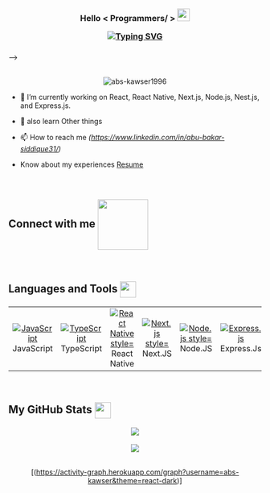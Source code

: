  <!-- Heading -->
 <h3 align="center"> Hello < Programmers/ > <img src = "https://raw.githubusercontent.com/abskawser/abskawser/main/wave.gif" width ="25">
   
[![Typing SVG](https://readme-typing-svg.herokuapp.com?size=32&center=true&vCenter=true&lines=I'm+Abu+Bakar+Siddique;React+Native+Developer)](https://git.io/typing-svg)

</h3>
 

<!-- <h1 align="center">Hi 👋, I'm Abs-Kawser</h1>
<h3 align="center">A passionate MERN  developer . Currently working as  Software Developer at Technology and Business Solutions Ltd |React Native| |Node.js, Nest.js, Express.js|</h3> -->
<h3 align="center"></h3> -->
</br>
</br>


<p  align="center"> <img src="https://komarev.com/ghpvc/?username=abs-kawser1996&label=Profile%20views&color=0e75b6&style=flat" alt="abs-kawser1996" /></p>

<!-- <h2> About Me <img src = "https://media0.giphy.com/media/KDDpcKigbfFpnejZs6/giphy.gif?cid=ecf05e47oy6f4zjs8g1qoiystc56cu7r9tb8a1fe76e05oty&rid=giphy.gif" align="center" width = 100px></h2> -->

    

- 🔭 I’m currently working on React, React Native, Next.js, Node.js, Nest.js, and Express.js.

- 🌱 also learn Other things 
 


- 📫 How to reach me *(https://www.linkedin.com/in/abu-bakar-siddique31/)*

- Know about my experiences [Resume](https://drive.google.com/file/d/15xV0wDAIgebFlVJ9XQmQCm3KoQXC7tQp/view)

<br>

<h2> Connect with me <img src='https://raw.githubusercontent.com/ShahriarShafin/ShahriarShafin/main/Assets/handshake.gif' align="center" width="100px"> </h2>

<!-- <div align="center">
<p><a href="https://www.linkedin.com/in/abs-kawser-999118213/" rel="nofollow"><img src="https://camo.githubusercontent.com/a80d00f23720d0bc9f55481cfcd77ab79e141606829cf16ec43f8cacc7741e46/68747470733a2f2f696d672e736869656c64732e696f2f62616467652f4c696e6b6564496e2d3030373742353f7374796c653d666f722d7468652d6261646765266c6f676f3d6c696e6b6564696e266c6f676f436f6c6f723d7768697465" alt="image" data-canonical-src="https://img.shields.io/badge/LinkedIn-0077B5?style=for-the-badge&amp;logo=linkedin&amp;logoColor=white" style="max-width: 100%;"></a>
<a href="https://www.facebook.com/abs.kawser.9" rel="nofollow"><img src="https://camo.githubusercontent.com/2d1ffa69dd491ebeca01b2098cf8233dd09950ff5895abccd5b455ca442abc59/68747470733a2f2f696d672e736869656c64732e696f2f62616467652f46616365626f6f6b2d3138373746323f7374796c653d666f722d7468652d6261646765266c6f676f3d66616365626f6f6b266c6f676f436f6c6f723d7768697465" alt="image" data-canonical-src="https://img.shields.io/badge/Facebook-1877F2?style=for-the-badge&amp;logo=facebook&amp;logoColor=white" style="max-width: 100%;"></a>
<a href="abskawser77000@gmail.com"><img src="https://camo.githubusercontent.com/571384769c09e0c66b45e39b5be70f68f552db3e2b2311bc2064f0d4a9f5983b/68747470733a2f2f696d672e736869656c64732e696f2f62616467652f476d61696c2d4431343833363f7374796c653d666f722d7468652d6261646765266c6f676f3d676d61696c266c6f676f436f6c6f723d7768697465" alt="image" data-canonical-src="https://img.shields.io/badge/Gmail-D14836?style=for-the-badge&amp;logo=gmail&amp;logoColor=white" style="max-width: 100%;"></a></p>
</div> -->

<br>

<h2> Languages and Tools <img src = "https://media2.giphy.com/media/QssGEmpkyEOhBCb7e1/giphy.gif?cid=ecf05e47a0n3gi1bfqntqmob8g9aid1oyj2wr3ds3mg700bl&rid=giphy.gif"  align="center" width = 32px> </h2>

<table>
  <tbody>
   <tr>
    
    
    
    
   <td align="center" width="96">
      <a href="#">
        <img  src="https://img.shields.io/badge/JavaScript-F7DF1E?style=for-the-badge&logo=javascript&logoColor=black"  alt="JavaScript" style="max-width: 100%;">
      </a>
      <br>JavaScript
    </td>
    
   <td align="center" width="96">
      <a href="#">
        <img  src="https://img.shields.io/badge/TypeScript-3178C6?style=for-the-badge&logo=typescript&logoColor=white"  alt="TypeScript" style="max-width: 100%;">
      </a>
      <br>TypeScript
    </td>

<td align="center" width="96">
      <a href="#">
      <img src="https://img.shields.io/badge/React_Native-20232A?style=for-the-badge&logo=react&logoColor=61DAFB" alt="React Native style="max-width: 100%;" />
      </a>
      <br>React Native
    </td>  
   
       

   <td align="center" width="96">
      <a href="#">
        <img src="https://img.shields.io/badge/Next.js-000000?style=for-the-badge&logo=nextdotjs&logoColor=white" alt="Next.js style="max-width: 100%;" />
      </a>
      <br> Next.JS
    </td> 
     <td align="center" width="96">
      <a href="#">
        <img src="https://img.shields.io/badge/Node.js-339933?style=for-the-badge&logo=nodedotjs&logoColor=white" alt="Node.js style="max-width: 100%;" />
      </a>
      <br> Node.JS 
    </td>
    <td align="center" width="96">
      <a href="#">
        <img src="https://img.shields.io/badge/Express.js-000000?style=for-the-badge&logo=express&logoColor=white" alt="Express.js" style="max-width: 100%;">
      </a>
      <br>Express.Js
    </td>
    <td align="center" width="96">
      <a href="#">
        <img src="https://img.shields.io/badge/Nest.js-E0234E?style=for-the-badge&logo=nestjs&logoColor=white" alt="Nest.js style="max-width: 100%;">
      </a>
      <br>Nest.JS 
    </td>
    
   <td align="center" width="96">
      <a href="#">
        <img src="https://img.shields.io/badge/MongoDB-47A248?style=for-the-badge&logo=mongodb&logoColor=white" alt="MongoDB" style="max-width: 100%;">
      </a>
      <br>MongoDB
    </td>

   <td align="center" width="96">
      <a href="#">
        <img src="https://img.shields.io/badge/Mongoose-880000?style=for-the-badge&logo=javascript&logoColor=white" alt="Mongoose" style="max-width: 100%;">
      </a>
      <br>Mongoose
    </td>


   <td align="center" width="96">
      <a href="#">
        <img src="https://img.shields.io/badge/SQLite-003B57?style=for-the-badge&logo=sqlite&logoColor=white" alt="SQLite" style="max-width: 100%;">
      </a>
      <br>SQLite
    </td>




    
<!--     <td align="center" width="96">
      <a href="#">
        <img src="https://camo.githubusercontent.com/e76db96833cc2ba21cac7145b4446a5673a4e70026e0b215ab48b21ad9532648/68747470733a2f2f75706c6f61642e77696b696d656469612e6f72672f77696b6970656469612f636f6d6d6f6e732f622f62322f426f6f7473747261705f6c6f676f2e737667" width="48" height="48" alt="Bootstrap" data-canonical-src="https://upload.wikimedia.org/wikipedia/commons/b/b2/Bootstrap_logo.svg" style="max-width: 100%;">
      </a>
      <br>Bootstrap
    </td> -->
<!--     <td align="center" width="96">
      <a href="#">
        <img src="https://camo.githubusercontent.com/93b32389bf746009ca2370de7fe06c3b5146f4c99d99df65994f9ced0ba41685/68747470733a2f2f7777772e766563746f726c6f676f2e7a6f6e652f6c6f676f732f676574706f73746d616e2f676574706f73746d616e2d69636f6e2e737667" width="48" height="48" alt="Postman" data-canonical-src="https://www.vectorlogo.zone/logos/getpostman/getpostman-icon.svg" style="max-width: 100%;">
      </a>
      <br>Postman
    </td>
    <td align="center" width="96">
      <a href="#">
        <img src="https://camo.githubusercontent.com/1b938a8770774c11ebdf27c1c371d173a48c6f0504cc224a8a6b47d5a8a332ac/68747470733a2f2f7777772e766563746f726c6f676f2e7a6f6e652f6c6f676f732f6d6f6e676f64622f6d6f6e676f64622d69636f6e2e737667" width="48" height="48" alt="MongoDB" data-canonical-src="https://www.vectorlogo.zone/logos/mongodb/mongodb-icon.svg" style="max-width: 100%;">
      </a>
      <br>MongoDB
    </td>
  </tr>
  <tr>
    <td align="center" width="96"> 
      <a href="#">
        <img src="https://camo.githubusercontent.com/414133f161b78f61a2452120d5f81ea7ef13a6fcf0ac359382e1e012de4e874c/68747470733a2f2f7777772e766563746f726c6f676f2e7a6f6e652f6c6f676f732f657870726573736a732f657870726573736a732d69636f6e2e737667" width="48" height="48" alt="ExpressJS" data-canonical-src="https://www.vectorlogo.zone/logos/expressjs/expressjs-icon.svg" style="max-width: 100%;">
      </a>
      <br>ExpressJS
    </td>
    <td align="center" width="96">
      <a href="#">
        <img src="https://camo.githubusercontent.com/55c96f41fc5dba5af624827c4205fdb469978360e0554d081b71cab80d0b2e1d/687474703a2f2f7777772e6572696b61736c616e642e636f6d2f7374617469632f696d616765732f6d6f6e676f6f73652e706e67" width="48" height="48" alt="Mongoose" style="max-width: 100%;">
      </a>
      <br>Mongoose
    </td> -->
<!--     <td align="center" width="96">
      <a href="#">
        <img src="https://camo.githubusercontent.com/fb8f0070ec02bc94948f0a40a33d858f54c1c5c08b536f7daea3709f20f3de87/68747470733a2f2f6769746875622e6769746875626173736574732e636f6d2f696d616765732f6d6f64756c65732f6c6f676f735f706167652f4f63746f6361742e706e67" width="48" height="48" alt="Github" data-canonical-src="https://github.githubassets.com/images/modules/logos_page/Octocat.png" style="max-width: 100%;">
      </a>
      <br>Github
    </td>
    <td align="center" width="96">
      <a href="#">
        <img src="https://camo.githubusercontent.com/1708ce976581ff41a169dc4d3161d41b91900ca2ea48db4950db36f9f45932af/68747470733a2f2f75706c6f61642e77696b696d656469612e6f72672f77696b6970656469612f636f6d6d6f6e732f392f39612f56697375616c5f53747564696f5f436f64655f312e33355f69636f6e2e737667" width="48" height="48" alt="VScode" data-canonical-src="https://upload.wikimedia.org/wikipedia/commons/9/9a/Visual_Studio_Code_1.35_icon.svg" style="max-width: 100%;">
      </a>
      <br>VScode
    </td>
    <td align="center" width="96">
      <a href="#">
        <img src="https://camo.githubusercontent.com/990ef1f4073e53a6b9c73abb897b78f3e897707a36634cf70372ea1f5711f369/68747470733a2f2f63646e2e776f726c64766563746f726c6f676f2e636f6d2f6c6f676f732f7465726d696e616c2d312e737667" width="48" height="48" alt="Terminal" data-canonical-src="https://cdn.worldvectorlogo.com/logos/terminal-1.svg" style="max-width: 100%;">
      </a>
      <br>Terminal
    </td>
    <td align="center" width="96">
      <a href="#">
        <img src="https://camo.githubusercontent.com/a9dd1874ba62546d3c033ee78358ccd8fd7c7d1b63e79da37a9d759904223cd5/68747470733a2f2f75706c6f61642e77696b696d656469612e6f72672f77696b6970656469612f636f6d6d6f6e732f642f64622f4e706d2d6c6f676f2e737667" width="48" height="48" alt="npm" data-canonical-src="https://upload.wikimedia.org/wikipedia/commons/d/db/Npm-logo.svg" style="max-width: 100%;">
      </a>
      <br>npm
    </td>
    <td align="center" width="96">
      <a href="#">
        <img src="https://camo.githubusercontent.com/5734d0669fe22ce04a1cb989a156cd32c379875f6bca56d5210c9432824856d9/68747470733a2f2f7777772e766563746f726c6f676f2e7a6f6e652f6c6f676f732f7461696c77696e646373732f7461696c77696e646373732d69636f6e2e737667" width="48" height="48" alt="TailwindCSS" data-canonical-src="https://www.vectorlogo.zone/logos/tailwindcss/tailwindcss-icon.svg" style="max-width: 100%;">
      </a>
      <br>TailwindCSS
    </td> -->
  </tr>
</tbody></table>

<!-- ![GitHub stats](https://github-readme-stats.vercel.app/api?username=abs-kawser1996&show_icons=true)  

[![Top Langs](https://github-readme-stats.vercel.app/api/top-langs/?username=abs-kawser1996)](https://github.com/anuraghazra/github-readme-stats) -->

<br>


  
  <h2> My GitHub Stats <img src='https://media1.giphy.com/media/du3J3cXyzhj75IOgvA/giphy.gif?cid=ecf05e47x2g034i9pzwtzzsd3xgg2w9nr94t4tflbbgo3008&rid=giphy.gif' align="center" width='32px'> </h2>
  
<div align="center">
  
<a href="https://github.com/anuraghazra/github-readme-stats">
<img align="center" src="https://github-readme-stats.vercel.app/api?username=abs-kawser&count_private=true&show_icons=true&theme=dracula" />
</a>
<br>
<br>
<a href="https://github.com/anuraghazra/convoychat">
<img align="center" src="https://github-readme-stats.vercel.app/api/top-langs/?username=abs-kawser&theme=dracula" />
</a>


<br>
<br>

<!-- ![GitHub Activity Graph](https://activity-graph.herokuapp.com/graph?username=abs-kawser)   -->
[(https://activity-graph.herokuapp.com/graph?username=abs-kawser&theme=react-dark)]


  
</div>
